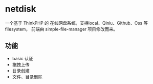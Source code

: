 # netdisk

一个基于 ThinkPHP 的 在线网盘系统，支持local、Qiniu、Github、Oss 等filesystem，
前端由 simple-file-manager 项目修改而来。


## 功能

- basic 认证
- 拖拽上传
- 目录创建
- 文件、目录删除


